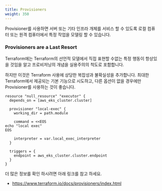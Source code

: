 ```yaml
---
title: Provisioners
weight: 350
---
```


Provisioner를 사용하면 서버 또는 기타 인프라 개체를 서비스 할 수 있도록 로컬 컴퓨터 또는 원격 컴퓨터에서 특정 작업을 모델링 할 수 있습니다.

### Provisioners are a Last Resort

Terraform에는 Terraform의 선언적 모델에서 직접 표현할 수없는 특정 행동이 항상있을 것임을 알고 프로비저닝의 개념을 실용주의의 척도로 포함합니다.

하지만 이것은 Terraform 사용에 상당한 복잡성과 불확실성을 추가합니다. 최대한 Terraform에서 제공되는 기본 기능으로 시도하고, 다른 옵션이 없을 경우에만 Provisioner를 사용하는 것이 좋습니다.

```hcl
resource "null_resource" "executor" {
  depends_on = [aws_eks_cluster.cluster]

  provisioner "local-exec" {
    working_dir = path.module

    command = <<EOS
echo "local exec"
EOS

    interpreter = var.local_exec_interpreter
  }

  triggers = {
    endpoint = aws_eks_cluster.cluster.endpoint
  }
}
```

더 많은 정보를 확인 하시려면 아래 링크를 참고 하세요.

* https://www.terraform.io/docs/provisioners/index.html
